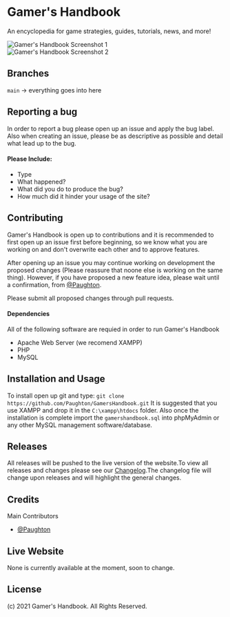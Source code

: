 # Gamer's Handbook
An encyclopedia for game strategies, guides, tutorials, news, and more!

<img alt="Gamer's Handbook Screenshot 1" href="https://github.com/Paughton/GamersHandbook/blob/main/images/webscreenshot1.png"><br>
<img alt="Gamer's Handbook Screenshot 2" href="https://github.com/Paughton/GamersHandbook/blob/main/images/webscreenshot2.PNG">

## Branches
`main` -> everything goes into here

## Reporting a bug
In order to report a bug please open up an issue and apply the bug label. Also when creating an issue, please be as descriptive as possible and detail what lead up to the bug.

#### Please Include:
- Type
- What happened?
- What did you do to produce the bug?
- How much did it hinder your usage of the site?

## Contributing
Gamer's Handbook is open up to contributions and it is recommended to first open up an issue first before beginning, so we know what you are working on and don't overwrite each other and to approve features.

After opening up an issue you may continue working on development the proposed changes (Please reassure that noone else is working on the same thing). However, if you have proposed a new feature idea, please wait until a confirmation, from [@Paughton](https://github.com/Paughton/).

Please submit all proposed changes through pull requests.

#### Dependencies
All of the following software are requied in order to run Gamer's Handbook
- Apache Web Server (we recomend XAMPP)
- PHP
- MySQL

## Installation and Usage
To install open up git and type: `git clone https://github.com/Paughton/GamersHandbook.git`
It is suggested that you use XAMPP and drop it in the `C:\xampp\htdocs` folder. Also once the installation is complete import the `gamershandbook.sql` into phpMyAdmin or any other MySQL management software/database.

## Releases
All releases will be pushed to the live version of the website.To view all releases and changes please see our [Changelog](https://github.com/Paughton/GamersHandbook/blob/main/CHANGELOG.md).The changelog file will change upon releases and will highlight the general changes.

## Credits
Main Contributors
- [@Paughton](https://github.com/Paughton/)

## Live Website
None is currently available at the moment, soon to change.

## License
(c) 2021 Gamer's Handbook. All Rights Reserved.